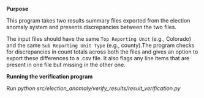 
**Purpose**

This program takes two results summary files exported from the election anomaly system and presents discrepancies between the two files. 

The input files should have the same `Top Reporting Unit` (e.g., Colorado) and the same `Sub Reporting Unit Type` (e.g., county).The program checks for discrepancies in count totals across both the files and gives an option to export these differences to a .csv file. It also flags any line items that are present in one file but missing in the other one. 


**Running the verification program**

Run *python src/election_anomaly/verify_results/result_verification.py*

